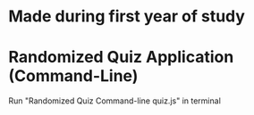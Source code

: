 # Made during first year of study
# Randomized Quiz Application (Command-Line)
Run "Randomized Quiz Command-line quiz.js" in terminal
